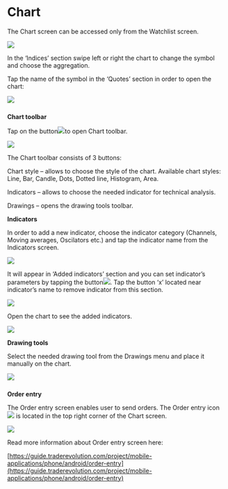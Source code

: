 # Chart

The Chart screen can be accessed only from the Watchlist screen.

![](../../../.gitbook/assets/1%20%288%29.png)

In the ‘Indices’ section swipe left or right the chart to change the symbol and choose the aggregation.

Tap the name of the symbol in the ‘Quotes’ section in order to open the chart:

![](../../../.gitbook/assets/2%20%282%29.png)

### **Chart toolbar** 

Tap on the button![](../../../.gitbook/assets/3-copy.png)to open Chart toolbar.

![](../../../.gitbook/assets/4%20%2814%29.png)

The Chart toolbar consists of 3 buttons:

Chart style – allows to choose the style of the chart. Available chart styles: Line, Bar, Candle, Dots, Dotted line, Histogram, Area.

Indicators – allows to choose the needed indicator for technical analysis.

Drawings – opens the drawing tools toolbar.

**Indicators**

In order to add a new indicator, choose the indicator category \(Channels, Moving averages, Oscilators etc.\) and tap the indicator name from the Indicators screen.

![](../../../.gitbook/assets/5%20%285%29.png)

It will appear in ‘Added indicators’ section and you can set indicator’s parameters by tapping the button![](../../../.gitbook/assets/6-copy.png). Tap the button ‘x’ located near indicator’s name to remove indicator from this section.

![](../../../.gitbook/assets/7%20%287%29.png)

Open the chart to see the added indicators.

![](../../../.gitbook/assets/8%20%287%29.png)

**Drawing tools** 

Select the needed drawing tool from the Drawings menu and place it manually on the chart.

![](../../../.gitbook/assets/9%20%284%29.png)

### **Order entry** 

The Order entry screen enables user to send orders. The Order entry icon![](../../../.gitbook/assets/10%20%286%29.png)is located in the top right corner of the Chart screen.

![](../../../.gitbook/assets/11%20%283%29.png)

Read more information about Order entry screen here:

[https://guide.traderevolution.com/project/mobile-applications/phone/android/order-entry](https://guide.traderevolution.com/project/mobile-applications/phone/android/order-entry)




